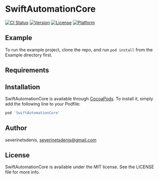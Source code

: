 # SwiftAutomationCore

[![CI Status](https://img.shields.io/travis/severinetsdenis/SwiftAutomationCore.svg?style=flat)](https://travis-ci.org/severinetsdenis/SwiftAutomationCore)
[![Version](https://img.shields.io/cocoapods/v/SwiftAutomationCore.svg?style=flat)](https://cocoapods.org/pods/SwiftAutomationCore)
[![License](https://img.shields.io/cocoapods/l/SwiftAutomationCore.svg?style=flat)](https://cocoapods.org/pods/SwiftAutomationCore)
[![Platform](https://img.shields.io/cocoapods/p/SwiftAutomationCore.svg?style=flat)](https://cocoapods.org/pods/SwiftAutomationCore)

## Example

To run the example project, clone the repo, and run `pod install` from the Example directory first.

## Requirements

## Installation

SwiftAutomationCore is available through [CocoaPods](https://cocoapods.org). To install
it, simply add the following line to your Podfile:

```ruby
pod 'SwiftAutomationCore'
```

## Author

severinetsdenis, severinetsdenis@gmail.com

## License

SwiftAutomationCore is available under the MIT license. See the LICENSE file for more info.
